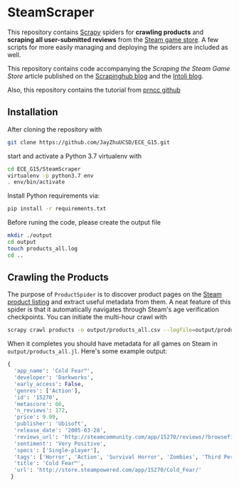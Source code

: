 # SteamScraper

This repository contains [Scrapy](https://github.com/scrapy/scrapy) spiders for **crawling products** and **scraping all user-submitted reviews** from the [Steam game store](https://steampowered.com).
A few scripts for more easily managing and deploying the spiders are included as well.

This repository contains code accompanying the *Scraping the Steam Game Store* article published on the [Scrapinghub blog](https://blog.scrapinghub.com/2017/07/07/scraping-the-steam-game-store-with-scrapy/) and the [Intoli blog](https://intoli.com/blog/steam-scraper/).

Also, this repository contains the tutorial from [prncc github](https://github.com/prncc/steam-scraper.git) 

## Installation

After cloning the repository with
```bash
git clone https://github.com/JayZhuUCSD/ECE_G15.git
```
start and activate a Python 3.7 virtualenv with
```bash
cd ECE_G15/SteamScraper
virtualenv -p python3.7 env
. env/bin/activate
```
Install Python requirements via:
```bash
pip install -r requirements.txt
```
Before runing the code, please create the output file
```bash
mkdir ./output
cd output
touch products_all.log
cd ..
```

## Crawling the Products

The purpose of `ProductSpider` is to discover product pages on the [Steam product listing](http://store.steampowered.com/search/?sort_by=Released_DESC) and extract useful metadata from them.
A neat feature of this spider is that it automatically navigates through Steam's age verification checkpoints.
You can initiate the multi-hour crawl with
```bash
scrapy crawl products -o output/products_all.csv --logfile=output/products_all.log --loglevel=INFO -s JOBDIR=output/products_all_job -s HTTPCACHE_ENABLED=False
```
When it completes you should have metadata for all games on Steam in `output/products_all.jl`.
Here's some example output:
```python
{
  'app_name': 'Cold Fear™',
  'developer': 'Darkworks',
  'early_access': False,
  'genres': ['Action'],
  'id': '15270',
  'metascore': 66,
  'n_reviews': 172,
  'price': 9.99,
  'publisher': 'Ubisoft',
  'release_date': '2005-03-28',
  'reviews_url': 'http://steamcommunity.com/app/15270/reviews/?browsefilter=mostrecent&p=1',
  'sentiment': 'Very Positive',
  'specs': ['Single-player'],
  'tags': ['Horror', 'Action', 'Survival Horror', 'Zombies', 'Third Person', 'Third-Person Shooter'],
  'title': 'Cold Fear™',
  'url': 'http://store.steampowered.com/app/15270/Cold_Fear/'
 }
```

